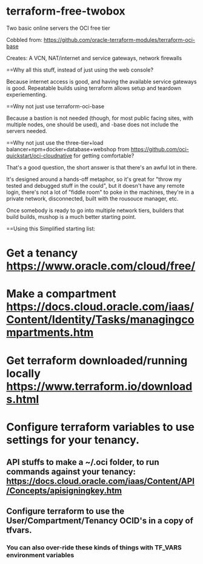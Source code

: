 # terraform-free-twobox
Two basic online servers the OCI free tier

Cobbled from:
https://github.com/oracle-terraform-modules/terraform-oci-base

Creates:
A VCN, NAT/internet and service gateways, network firewalls

==Why all this stuff, instead of just using the web console?

Because internet access is good, and having the available service gateways is good. Repeatable builds using terraform allows setup and teardown experiementing.

==Wny not just use terraform-oci-base

Because a bastion is not needed (though, for most public facing sites, with multiple nodes, one should be used), and -base does not include the servers needed.

==Why not just use the three-tier+load balancer+npm+docker+database+webshop from https://github.com/oci-quickstart/oci-cloudnative for getting comfortable?

That's a good question, the short answer is that there's an awful lot in there.

It's designed around a hands-off metaphor, so it's great for "throw my tested and debugged stuff in the could", but it doesn't have any remote login, there's not a lot of "fiddle room" to poke in the machines, they're in a private network, disconnected, built with the rousouce manager, etc.

Once somebody is ready to go into multiple network tiers, builders that build builds, mushop is a much better starting point.

==Using this
Simplified starting list:
# Get a tenancy https://www.oracle.com/cloud/free/
# Make a compartment https://docs.cloud.oracle.com/iaas/Content/Identity/Tasks/managingcompartments.htm
# Get terraform downloaded/running locally https://www.terraform.io/downloads.html
# Configure terraform variables to use settings for your tenancy.
## API stuffs to make a ~/.oci folder, to run commands against your tenancy: https://docs.cloud.oracle.com/iaas/Content/API/Concepts/apisigningkey.htm
## Configure terraform to use the User/Compartment/Tenancy OCID's in a copy of tfvars.
### You can also over-ride these kinds of things with TF_VARS environment variables

